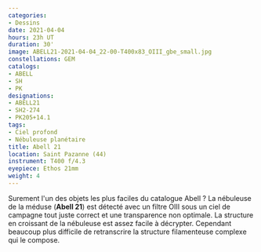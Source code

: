 ```yaml
---
categories:
- Dessins
date: 2021-04-04
hours: 23h UT
duration: 30'
image: ABELL21-2021-04-04_22-00-T400x83_OIII_gbe_small.jpg
constellations: GEM
catalogs:
- ABELL
- SH
- PK
designations:
- ABELL21
- SH2-274
- PK205+14.1
tags:
- Ciel profond
- Nébuleuse planétaire
title: Abell 21
location: Saint Pazanne (44)
instrument: T400 f/4.3
eyepiece: Ethos 21mm
weight: 4
---
```

Surement l'un des objets les plus faciles du catalogue Abell ? La nébuleuse de la méduse (**Abell 21**) est détecté avec un filtre OIII sous un ciel de campagne tout juste correct et une transparence non optimale. La structure en croissant de la nébuleuse est assez facile à décrypter. Cependant beaucoup plus difficile de retranscrire la structure filamenteuse complexe qui le compose.